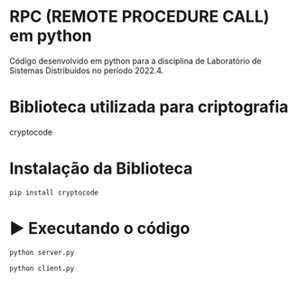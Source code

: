 # RPC (REMOTE PROCEDURE CALL)  em python
Código desenvolvido em python para a disciplina de Laboratório de Sistemas Distribuídos no período 2022.4.

# Biblioteca utilizada para criptografia
cryptocode

# Instalação da Biblioteca
```
pip install cryptocode
```

# :arrow_forward: Executando o código
```
python server.py
```
```
python client.py
```
